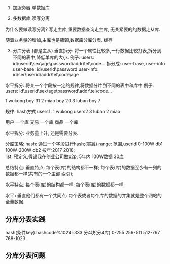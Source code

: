 1. 加服务器,单数据库

2. 多数据库,读写分离

为什么要做读写分离?
写走主库,重要数据查询走主库,
无关紧要的的数据走从库.

随着业务量的增加,主库也是瓶颈,数据库分库分表.
缓存

3. 分库分表.(都是主从)
垂直拆分: 将一个属性比较多,一行数据比较打表,拆分到不同的表中,降低单库的大小.
例子: 
users: id\userid\sex\age\password\addr\tel\code...
拆分成:  user-base, user-info
user-base: id\userid\password
user-info: id\ser\userid\addr\tel\code\age

水平拆分: 将某一个字段按一定的规律,将数据分片到不同的表中和库中
例子:
users: id\userid\sex\age\password\addr\tel\code...

1 wukong  boy  31
2 miao    boy  20
3 luban   boy  7

规律: hash方式
users1:
   1  wukong
users2
   3  luban
   2  miao

用户 一个库
交易 一个库
商品 一个库

水平拆分:
业务量上升, 还是需要分表.

分库策略:
hash:  通过一个字段进行hash;(实践)
range: 范围,userid 0-100W  db1 100W-200W db2   按年:2017  2018;      
list:  预定义,假设我在创业公司做p2p, 5年内  100W数据  30库

总结特点:
垂直特点: 每个表(库)的结构都不一样;
          每个表(库)的数据至少有一列的数据都一样(共有的一个主键 索引);
          
          
水平特点: 每个表(库)的结构都一样;
          每个表(库)的数据都一样;
          
水平+垂直他们都有一个共同点:
每个表或者每个库的数据的并集就是整个网站的全量数据.


## 分库分表实践
hash(条件key).hashcode%1024=333
分4块(分4库)  0-255  256-511  512-767  768-1023




## 分库分表问题


